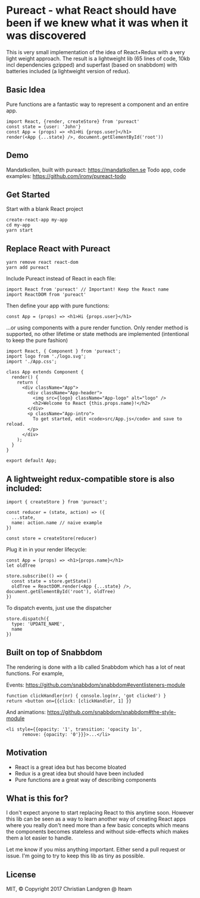 # Pureact - what React should have been if we knew what it was when it was discovered

This is very small implementation of the idea of React+Redux with a very light weight approach. The result is a lightweight lib (65 lines of code, 10kb incl dependencies gzipped) and superfast (based on snabbdom) with batteries included (a lightweight version of redux). 

## Basic Idea

Pure functions are a fantastic way to represent a component and an entire app.

    import React, {render, createStore} from 'pureact'
    const state = {user: 'John'}
    const App = (props) => <h1>Hi {props.user}</h1>
    render(<App {...state} />, document.getElementById('root'))
    
## Demo

Mandatkollen, built with pureact: https://mandatkollen.se
Todo app, code examples: https://github.com/irony/pureact-todo
    
## Get Started

Start with a blank React project

    create-react-app my-app
    cd my-app
    yarn start

## Replace React with Pureact

    yarn remove react react-dom
    yarn add pureact

Include Pureact instead of React in each file:

    import React from 'pureact' // Important! Keep the React name
    import ReactDOM from 'pureact'

Then define your app with pure functions:

    const App = (props) => <h1>Hi {props.user}</h1>

...or using components with a pure render function. Only render method is supported, no other lifetime or state methods are implemented (intentional to keep the pure fashion)

    import React, { Component } from 'pureact';
    import logo from './logo.svg';
    import './App.css';

    class App extends Component {
      render() {
        return (
          <div className="App">
            <div className="App-header">
              <img src={logo} className="App-logo" alt="logo" />
              <h2>Welcome to React {this.props.name}!</h2>
            </div>
            <p className="App-intro">
              To get started, edit <code>src/App.js</code> and save to reload.
            </p>
          </div>
        );
      }
    }

    export default App;

## A lightweight redux-compatible store is also included:

    import { createStore } from 'pureact';
    
    const reducer = (state, action) => ({
      ...state,
      name: action.name // naive example
    })

    const store = createStore(reducer)

Plug it in in your render lifecycle:

    const App = (props) => <h1>{props.name}</h1>
    let oldTree
    
    store.subscribe(() => {
      const state = store.getState()
      oldTree = ReactDOM.render(<App {...state} />, document.getElementById('root'), oldTree)
    })

To dispatch events, just use the dispatcher

    store.dispatch({
      type: 'UPDATE_NAME',
      name
    })


## Built on top of Snabbdom
The rendering is done with a lib called Snabbdom which has a lot of neat functions. For example, 

Events: https://github.com/snabbdom/snabbdom#eventlisteners-module

    function clickHandler(nr) { console.log(nr, 'got clicked') }
    return <button on={{click: [clickHandler, 1] }}

And animations: https://github.com/snabbdom/snabbdom#the-style-module

    <li style={{opacity: '1', transition: 'opacity 1s',
          remove: {opacity: '0'}}}>...</li>


## Motivation

- React is a great idea but has become bloated
- Redux is a great idea but should have been included
- Pure functions are a great way of describing components

## What is this for?
I don't expect anyone to start replacing React to this anytime soon. However this lib can be seen as a way to learn another way of creating React apps where you really don't need more than a few basic concepts which means the components becomes stateless and without side-effects which makes them a lot easier to handle. 

Let me know if you miss anything important. Either send a pull request or issue. I'm going to try to keep this lib as tiny as possible.

## License

MIT, &copy; Copyright 2017 Christian Landgren @ Iteam
